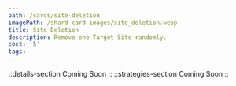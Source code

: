 ```yaml
---
path: /cards/site-deletion
imagePath: /shard-card-images/site_deletion.webp
title: Site Deletion
description: Remove one Target Site randomly.
cost: '5'
tags:
---
```

::details-section
Coming Soon
::
::strategies-section
Coming Soon
::